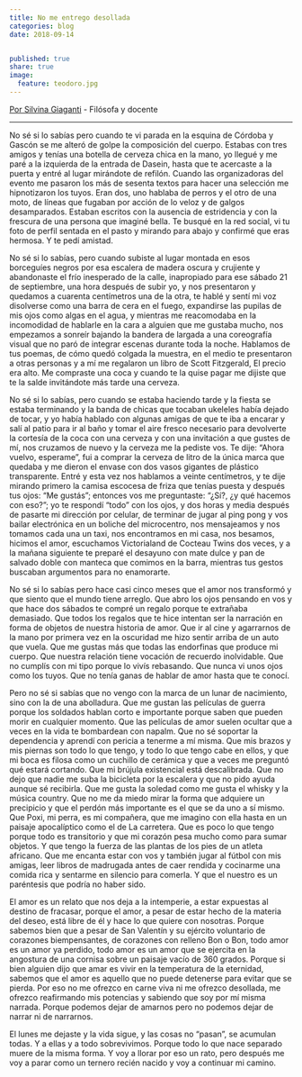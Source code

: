 ```yaml
---
title: No me entrego desollada
categories: blog
date: 2018-09-14


published: true
share: true
image:
  feature: teodoro.jpg
---
```

[Por Silvina Giaganti](https://www.pagina12.com.ar/diario/suplementos/las12/subnotas/8639-866-2014-02-14.html) - Filósofa y docente

<hr>

No sé si lo sabías pero cuando te vi parada en la esquina de Córdoba y Gascón se me alteró de golpe la composición del cuerpo. Estabas con tres amigos y tenías una botella de cerveza chica en la mano, yo llegué y me paré a la izquierda de la entrada de Dasein, hasta que te acercaste a la puerta y entré al lugar mirándote de refilón. Cuando las organizadoras del evento me pasaron los más de sesenta textos para hacer una selección me hipnotizaron los tuyos. Eran dos, uno hablaba de perros y el otro de una moto, de líneas que fugaban por acción de lo veloz y de galgos desamparados. Estaban escritos con la ausencia de estridencia y con la frescura de una persona que imaginé bella. Te busqué en la red social, vi tu foto de perfil sentada en el pasto y mirando para abajo y confirmé que eras hermosa. Y te pedí amistad.

No sé si lo sabías, pero cuando subiste al lugar montada en esos borceguíes negros por esa escalera de madera oscura y crujiente y abandonaste el frío inesperado de la calle, inapropiado para ese sábado 21 de septiembre, una hora después de subir yo, y nos presentaron y quedamos a cuarenta centímetros una de la otra, te hablé y sentí mi voz disolverse como una barra de cera en el fuego, expandirse las pupilas de mis ojos como algas en el agua, y mientras me reacomodaba en la incomodidad de hablarle en la cara a alguien que me gustaba mucho, nos empezamos a sonreír bajando la bandera de largada a una coreografía visual que no paró de integrar escenas durante toda la noche. Hablamos de tus poemas, de cómo quedó colgada la muestra, en el medio te presentaron a otras personas y a mí me regalaron un libro de Scott Fitzgerald, El precio era alto. Me compraste una coca y cuando te la quise pagar me dijiste que te la salde invitándote más tarde una cerveza.

No sé si lo sabías, pero cuando se estaba haciendo tarde y la fiesta se estaba terminando y la banda de chicas que tocaban ukeleles había dejado de tocar, y yo había hablado con algunas amigas de que te iba a encarar y salí al patio para ir al baño y tomar el aire fresco necesario para devolverte la cortesía de la coca con una cerveza y con una invitación a que gustes de mí, nos cruzamos de nuevo y la cerveza me la pediste vos. Te dije: “Ahora vuelvo, esperame”, fui a comprar la cerveza de litro de la única marca que quedaba y me dieron el envase con dos vasos gigantes de plástico transparente. Entré y esta vez nos hablamos a veinte centímetros, y te dije mirando primero la camisa escocesa de friza que tenías puesta y después tus ojos: “Me gustás”; entonces vos me preguntaste: “¿Sí?, ¿y qué hacemos con eso?”; yo te respondí “todo” con los ojos, y dos horas y media después de pasarte mi dirección por celular, de terminar de jugar al ping pong y vos bailar electrónica en un boliche del microcentro, nos mensajeamos y nos tomamos cada una un taxi, nos encontramos en mi casa, nos besamos, hicimos el amor, escuchamos Victorialand de Cocteau Twins dos veces, y a la mañana siguiente te preparé el desayuno con mate dulce y pan de salvado doble con manteca que comimos en la barra, mientras tus gestos buscaban argumentos para no enamorarte.

No sé si lo sabías pero hace casi cinco meses que el amor nos transformó y que siento que el mundo tiene arreglo. Que abro los ojos pensando en vos y que hace dos sábados te compré un regalo porque te extrañaba demasiado. Que todos los regalos que te hice intentan ser la narración en forma de objetos de nuestra historia de amor. Que ir al cine y agarrarnos de la mano por primera vez en la oscuridad me hizo sentir arriba de un auto que vuela. Que me gustas más que todas las endorfinas que produce mi cuerpo. Que nuestra relación tiene vocación de recuerdo inolvidable. Que no cumplís con mi tipo porque lo vivís rebasando. Que nunca vi unos ojos como los tuyos. Que no tenía ganas de hablar de amor hasta que te conocí.

Pero no sé si sabías que no vengo con la marca de un lunar de nacimiento, sino con la de una abolladura. Que me gustan las películas de guerra porque los soldados hablan corto e importante porque saben que pueden morir en cualquier momento. Que las películas de amor suelen ocultar que a veces en la vida te bombardean con napalm. Que no sé soportar la dependencia y aprendí con pericia a tenerme a mí misma. Que mis brazos y mis piernas son todo lo que tengo, y todo lo que tengo cabe en ellos, y que mi boca es filosa como un cuchillo de cerámica y que a veces me preguntó qué estará cortando. Que mi brújula existencial está descalibrada. Que no dejo que nadie me suba la bicicleta por la escalera y que no pido ayuda aunque sé recibirla. Que me gusta la soledad como me gusta el whisky y la música country. Que no me da miedo mirar la forma que adquiere un precipicio y que el perdón más importante es el que se da uno a sí mismo. Que Poxi, mi perra, es mi compañera, que me imagino con ella hasta en un paisaje apocalíptico como el de La carretera. Que es poco lo que tengo porque todo es transitorio y que mi corazón pesa mucho como para sumar objetos. Y que tengo la fuerza de las plantas de los pies de un atleta africano. Que me encanta estar con vos y también jugar al fútbol con mis amigas, leer libros de madrugada antes de caer rendida y cocinarme una comida rica y sentarme en silencio para comerla. Y que el nuestro es un paréntesis que podría no haber sido.

El amor es un relato que nos deja a la intemperie, a estar expuestas al destino de fracasar, porque el amor, a pesar de estar hecho de la materia del deseo, está libre de él y hace lo que quiere con nosotras. Porque sabemos bien que a pesar de San Valentín y su ejército voluntario de corazones biempensantes, de corazones con relleno Bon o Bon, todo amor es un amor ya perdido, todo amor es un amor que se ejercita en la angostura de una cornisa sobre un paisaje vacío de 360 grados. Porque si bien alguien dijo que amar es vivir en la temperatura de la eternidad, sabemos que el amor es aquello que no puede detenerse para evitar que se pierda. Por eso no me ofrezco en carne viva ni me ofrezco desollada, me ofrezco reafirmando mis potencias y sabiendo que soy por mí misma narrada. Porque podemos dejar de amarnos pero no podemos dejar de narrar ni de narrarnos.

El lunes me dejaste y la vida sigue, y las cosas no “pasan”, se acumulan todas. Y a ellas y a todo sobrevivimos. Porque todo lo que nace separado muere de la misma forma. Y voy a llorar por eso un rato, pero después me voy a parar como un ternero recién nacido y voy a continuar mi camino.
